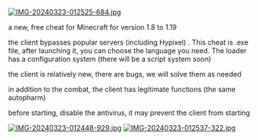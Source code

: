 [![IMG-20240323-012525-684.jpg](https://i.postimg.cc/HsLbKGHC/IMG-20240323-012525-684.jpg)](https://postimg.cc/Z019BMCf)

a new, free cheat for Minecraft for version 1.8 to 1.19

the client bypasses popular servers (including Hypixel)
. This cheat is .exe file, after launching it, you can choose the language you need. The loader has a configuration system (there will be a script system soon)

the client is relatively new, there are bugs, we will solve them as needed

in addition to the combat, the client has legitimate functions (the same autopharm)

before starting, disable the antivirus, it may prevent the client from starting

[![IMG-20240323-012448-929.jpg](https://i.postimg.cc/xTFLVsTN/IMG-20240323-012448-929.jpg)](https://postimg.cc/vcf4WtnG)
[![IMG-20240323-012537-322.jpg](https://i.postimg.cc/8zJMphjK/IMG-20240323-012537-322.jpg)](https://postimg.cc/0zvbZKGD)
